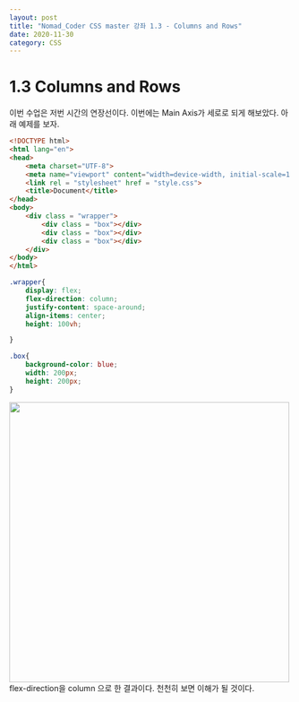 ```yaml
---
layout: post
title: "Nomad_Coder CSS master 강좌 1.3 - Columns and Rows"
date: 2020-11-30
category: CSS
---
```

# 1.3 Columns and Rows
이번 수업은 저번 시간의 연장선이다. 이번에는 Main Axis가 세로로 되게 해보았다. 아래 예제를 보자.
```html
<!DOCTYPE html>
<html lang="en">
<head>
    <meta charset="UTF-8">
    <meta name="viewport" content="width=device-width, initial-scale=1.0">
    <link rel = "stylesheet" href = "style.css">
    <title>Document</title>
</head>
<body>
    <div class = "wrapper">
        <div class = "box"></div>
        <div class = "box"></div>
        <div class = "box"></div>
    </div>
</body>
</html>
```

```css
.wrapper{
    display: flex;
    flex-direction: column;
    justify-content: space-around;
    align-items: center;
    height: 100vh;

}

.box{
    background-color: blue;
    width: 200px;
    height: 200px;
}
```   
<img src = "예제/1.3/1.PNG" height = "500px"></img>   
flex-direction을 column 으로 한 결과이다. 천천히 보면 이해가 될 것이다.